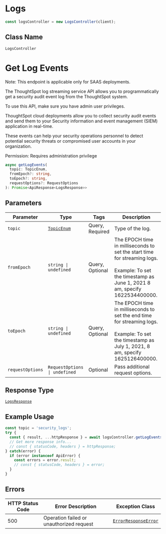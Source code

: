 # Logs

```ts
const logsController = new LogsController(client);
```

## Class Name

`LogsController`


# Get Log Events

Note: This endpoint is applicable only for SAAS deployments.

The ThoughtSpot log streaming service API allows you to programmatically get a security audit event log from the ThoughtSpot system.

To use this API, make sure you have admin user privileges.

ThoughtSpot cloud deployments allow you to collect security audit events and send them to your Security information and event management (SIEM) application in real-time.

These events can help your security operations personnel to detect potential security threats or compromised user accounts in your organization.

Permission: Requires administration privilege

```ts
async getLogEvents(
  topic: TopicEnum,
  fromEpoch?: string,
  toEpoch?: string,
  requestOptions?: RequestOptions
): Promise<ApiResponse<LogsResponse>>
```

## Parameters

| Parameter | Type | Tags | Description |
|  --- | --- | --- | --- |
| `topic` | [`TopicEnum`](../../doc/models/topic-enum.md) | Query, Required | Type of the log. |
| `fromEpoch` | `string \| undefined` | Query, Optional | The EPOCH time in milliseconds to set the start time for streaming logs.<br><br>Example: To set the timestamp as June 1, 2021 8 am, specify 1622534400000. |
| `toEpoch` | `string \| undefined` | Query, Optional | The EPOCH time in milliseconds to set the end time for streaming logs.<br><br>Example: To set the timestamp as July 1, 2021, 8 am, specify 1625126400000. |
| `requestOptions` | `RequestOptions \| undefined` | Optional | Pass additional request options. |

## Response Type

[`LogsResponse`](../../doc/models/logs-response.md)

## Example Usage

```ts
const topic = 'security_logs';
try {
  const { result, ...httpResponse } = await logsController.getLogEvents(topic);
  // Get more response info...
  // const { statusCode, headers } = httpResponse;
} catch(error) {
  if (error instanceof ApiError) {
    const errors = error.result;
    // const { statusCode, headers } = error;
  }
}
```

## Errors

| HTTP Status Code | Error Description | Exception Class |
|  --- | --- | --- |
| 500 | Operation failed or unauthorized request | [`ErrorResponseError`](../../doc/models/error-response-error.md) |

